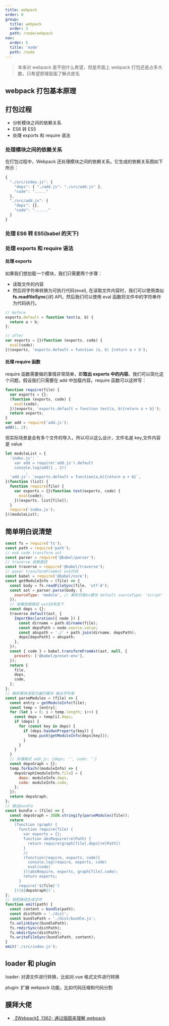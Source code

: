 ```yaml
---
title: webpack
order: 0
group:
  title: webpack
  order: 3
  path: /node/webpack
nav:
  order: 5
  title: 'node'
  path: /node
---
```


> 本来对 webpack 是不抱什么希望，但是市面上 webpack 打包还是占多大数，只希望原理层面了解点皮毛

## webpack 打包基本原理

## 打包过程

- 分析模块之间的依赖关系
- ES6 转 ES5
- 处理 exports 和 require 语法

### 处理模块之间的依赖关系

在打包过程中，Webpack 还处理模块之间的依赖关系。它生成的依赖关系图如下所示：

```js
{
  "./src/index.js": {
    "deps": { "./add.js": "./src/add.js" },
    "code": "....."
  },
  "./src/add.js": {
    "deps": {},
    "code": "......"
  }
}
```

### 处理 ES6 转 ES5(babel 的天下)

### 处理 exports 和 require 语法

#### 处理 exports

如果我们想加载一个模块，我们只需要两个步骤：

- 读取文件的内容
- 然后将字符串转换为可执行代码(eval), 在读取文件内容时，我们可以使用类似 **fs.readfileSync**()的 API。然后我们可以使用 eval 函数将文件中的字符串作为代码执行。

```js
// before
exports.default = function test(a, b) {
  return a + b;
};

// after
var exports = {}(function (exports, code) {
  eval(code);
})(exports, 'exports.default = function (a, b) {return a + b');
```

#### 处理 require 函数

require 函数需要做的事情非常简单，即**取出 exports 中的内容**。我们可以简化这个问题，假设我们只需要在 add 中加载内容。require 函数可以这样写：

```js
function require(file) {
  var exports = {};
  (function (exports, code) {
    eval(code);
  })(exports, 'exports.default = function test(a, b){return a + b}');
  return exports;
}
var add = require('add.js');
add(1, 2);
```

但实际场景是会有多个文件的导入，所以可以这么设计，文件名是 key,文件内容是 value

```js
let moduleList = {
  'index.js': `
    var add = require('add.js').default
    console.log(add(1 , 2))
        `,
  'add.js': `exports.default = function(a,b){return a + b}`,
}(function (list) {
  function require(file) {
    var exports = {}(function test(exports, code) {
      eval(code);
    })(exports, list[file]);
  }
  require('index.js');
})(moduleList);
```

## 简单明白说清楚

```js
const fs = require('fs');
const path = require('path');
// es6 code transform ast
const parser = require('@babel/parser');
// traverse 依赖路径
const traverse = require('@babel/traverse');
// paser transformFromAst es5代码
const babel = require('@babel/core');
const getModuleInfo = (file) => {
  const body = fs.readFileSync(file, 'utf-8');
  const ast = parser.parse(body, {
    sourceType: 'module', // 解析的是es模块 default sourceType: 'script'
  });
  // 收集依赖路径 win10系统下
  const deps = {};
  traverse.default(ast, {
    ImportDeclaration({ node }) {
      const dirname = path.dirname(file);
      const depsPath = node.source.value;
      const abspath = './' + path.join(dirname, depsPath);
      deps[depsPath] = abspath;
    },
  });
  const { code } = babel.transformFromAst(ast, null, {
    presets: ['@babel/preset-env'],
  });
  return {
    file,
    deps,
    code,
  };
};
// 解析模块深层次遍历模块 输出字符串
const parseModules = (file) => {
  const entry = getModuleInfo(file);
  const temp = [entry];
  for (let i = 0; i < temp.length; i++) {
    const deps = temp[i].deps;
    if (deps) {
      for (const key in deps) {
        if (deps.hasOwnProperty(key)) {
          temp.push(getModuleInfo(deps[key]));
        }
      }
    }
  }
  // 存储格式 add.js: {deps: '', code: ''}
  const depsGraph = {};
  temp.forEach((moduleInfo) => {
    depsGraph[moduleInfo.file] = {
      deps: moduleInfo.deps,
      code: moduleInfo.code,
    };
  });
  return depsGraph;
};
// 输出bundle
const bundle = (file) => {
  const depsGraph = JSON.stringify(parseModules(file));
  return `
    (function (graph) {
      function require(file) {
        var exports = {};
        function absRequire(relPath) {
          return require(graph[file].deps[relPath])
        }
        // 
        (function(require, exports, code){
          console.log(require, exports, code)
          eval(code)
        })(absRequire, exports, graph[file].code);
        return exports;
      }
      require('${file}')
    })(${depsGraph})`;
};
// 按照路径生成文件
function emit(path) {
  const content = bundle(path);
  const distPath = './dist';
  const bundlePath = './dist/bundle.js';
  fs.unlinkSync(bundlePath);
  fs.rmdirSync(distPath);
  fs.mkdirSync(distPath);
  fs.writeFileSync(bundlePath, content);
}
emit('./src/index.js');
```

## loader 和 plugin

loader: 对源文件进行转换，比如对.vue 格式文件进行转换

plugin: 扩展 webpack 功能，比如代码压缩和代码分割

## 膜拜大佬

- [【Webpack】1362- 通过插图来理解 webpack](https://mp.weixin.qq.com/s/gUgWEg_z6e0ZR06q5WAGjQ)
